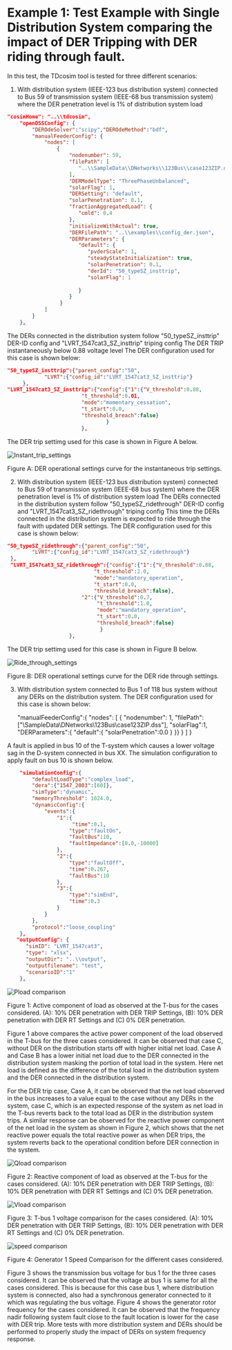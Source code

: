 
# Example 1: Test Example with Single Distribution System comparing the impact of DER Tripping with DER riding through fault.

In this test, the TDcosim tool is tested for three different scenarios:
1. With distribution system (IEEE-123 bus distribution system) connected to Bus 59 of transmission system (IEEE-68 bus transmission system) where the DER penetration level is 1% of distribution system load 

```json
"cosimHome": "..\\tdcosim", 
	"openDSSConfig": {
		"DEROdeSolver":"scipy","DEROdeMethod":"bdf",
		"manualFeederConfig": {
			"nodes": [
				{
					"nodenumber": 59, 
					"filePath": [
					   "..\\SampleData\\DNetworks\\123Bus\\case123ZIP.dss"
					], 
					"DERModelType": "ThreePhaseUnbalanced", 
					"solarFlag": 1, 
					"DERSetting": "default", 
					"solarPenetration": 0.1, 
					"fractionAggregatedLoad": {
					   "cmld": 0.4
					}, 
					"initializeWithActual": true, 
					"DERFilePath": "..\\examples\\config_der.json", 
					"DERParameters": {
					   "default": {
						  "pvderScale": 1, 
						  "steadyStateInitialization": true, 
						  "solarPenetration": 0.1, 
						  "derId": "50_typeSZ_insttrip", 
						  "solarFlag": 1
						  
					   }
					}
				 }
			]
		}
	}, 
```
The DERs connected in the distribution system follow "50_typeSZ_insttrip" DER-ID config and "LVRT_1547cat3_SZ_insttrip" triping config
The DER TRIP instantaneously below 0.88 voltage level
The DER configuration used for this case is shown below:
```json
"50_typeSZ_insttrip":{"parent_config":"50",
			"LVRT":{"config_id":"LVRT_1547cat3_SZ_insttrip"}
	 },
"LVRT_1547cat3_SZ_insttrip":{"config":{"1":{"V_threshold":0.88,
					    "t_threshold":0.01,
					    "mode":"momentary_cessation",
					    "t_start":0.0,
					    "threshold_breach":false}
								}								
						},	
```

The DER trip settimg used for this case is shown in Figure A below.

![Instant_trip_settings](use_case_results/study_1/Inst_trip_settings.png)

Figure A: DER operational settings curve for the instantaneous trip settings.


2. With distribution system (IEEE-123 bus distribution system) connected to Bus 59 of transmission system (IEEE-68 bus system) where the DER penetration level is 1% of distribution system load 
The DERs connected in the distribution system follow "50_typeSZ_ridethrough" DER-ID config and "LVRT_1547cat3_SZ_ridethrough" triping config
This time the DERs connected in the distribution system is expected to ride through the fault with updated DER settings. 
The DER configuration used for this case is shown below:


```json
"50_typeSZ_ridethrough":{"parent_config":"50",
		"LVRT":{"config_id":"LVRT_1547cat3_SZ_ridethrough"}
 },
 "LVRT_1547cat3_SZ_ridethrough":{"config":{"1":{"V_threshold":0.88,
							"t_threshold":2.0,
							"mode":"mandatory_operation",
							"t_start":0.0,
							"threshold_breach":false},
						"2":{"V_threshold":0.7,
							 "t_threshold":1.0,
							 "mode":"mandatory_operation", 
							 "t_start":0.0,
							 "threshold_breach":false}
							  }
					},	
```

 The DER trip settimg used for this case is shown in Figure B below.

 ![Ride_through_settings](use_case_results/study_1/Ride_through_settings.png)
 
 Figure B: DER operational settings curve for the DER ride through settings.
                        
3. With distribution system connected to Bus 1 of 118 bus system without any DERs on the distribution system. The DER configuration used for this case is shown below:


    "manualFeederConfig":{
            "nodes": [
                {
                    "nodenumber": 1,
                    "filePath": ["\\SampleData\\DNetworks\\123Bus\\case123ZIP.dss"],
                    "solarFlag":1,                
                    "DERParameters":{
                    "default":{
                        "solarPenetration":0.0
                              }
                    }}
                }
            ]
        }



A fault is applied in bus 10 of the T-system which causes a lower voltage sag in the D-system connected in bus XX. The simulation configuration to apply fault on bus 10 is shown below.


```json
	"simulationConfig":{
		"defaultLoadType":"complex_load",
		"dera":{"1547_2003":[60]},
		"simType":"dynamic",
		"memoryThreshold": 1024.0,
		"dynamicConfig":{
			"events":{
				"1":{
					 "time":0.1,
					"type":"faultOn",
					"faultBus":10,
					"faultImpedance":[0.0,-10000]
				},
				"2":{
					"type":"faultOff",
					"time":0.267,
					"faultBus":10
				},
				"3":{
					"type":"simEnd",
					"time":0.3
				}
			}
		},
		"protocol":"loose_coupling"
	},
   "outputConfig": {
      "simID": "LVRT_1547cat3", 
      "type": "xlsx", 
      "outputDir": "..\\output", 
	  "outputfilename": "test",
	  "scenarioID":"1"
	},
```

![Pload comparison](use_case_results/study_1/Pload_comparison_study_1.png)

Figure 1: Active component of load as observed at the T-bus for the cases considered. (A): 10% DER penetration with DER TRIP Settings, (B): 10% DER penetration with DER RT Settings and (C) 0% DER penetration.

Figure 1 above compares the active power component of the load observed in the T-bus for the three cases considered. It can be observed that case C, without DER on the distribution starts off with higher initial net load. Case A and Case B has a lower initial net load due to the DER connected in the distribution system masking the portion of total load in the system. Here net load is defined as the difference of the total load in the distribution system and the DER connected in the distribution system. 

For the DER trip case, Case A, it can be observed that the net load observed in the bus increases to a value equal to the case without any DERs in the system, case C, which is an expected response of the system as net load in the T-bus reverts back to the total load as DER in the distribution system trips. A similar response can be observed for the reactive power component of the net load in the system as shown in Figure 2, which shows that the net reactive power equals the total reactive power as when DER trips, the system reverts back to the operational condition before DER connection in the system.

![Qload comparison](use_case_results/study_1/Qload_comparison_study_1.png)

Figure 2: Reactive component of load as observed at the T-bus for the cases considered. (A): 10% DER penetration with DER TRIP Settings, (B): 10% DER penetration with DER RT Settings and (C) 0% DER penetration.

![Vload comparison](use_case_results/study_1/Vload_comparison_study_1.png)

Figure 3:  T-bus 1 voltage comparison for the cases considered. (A): 10% DER penetration with DER TRIP Settings, (B): 10% DER penetration with DER RT Settings and (C) 0% DER penetration.

![speed comparison](use_case_results/study_1/Generator1_speed_study_1.png)

Figure 4:  Generator 1 Speed Comparison for the different cases considered.

Figure 3 shows the transmission bus voltage for bus 1 for the three cases considered. It can be observed that the voltage at bus 1 is same for all the cases considered. This is because for this case bus 1, where distribution system is connected, also had a synchronous generator connected to it which was regulating the bus voltage. Figure 4 shows the generator rotor frequency for the cases considered. It can be observed that the frequency nadir following system fault close to the fault location is lower for the case with DER trip. More tests with more distribution system and DERs should be performed to properly study the impact of DERs on system frequency response.
